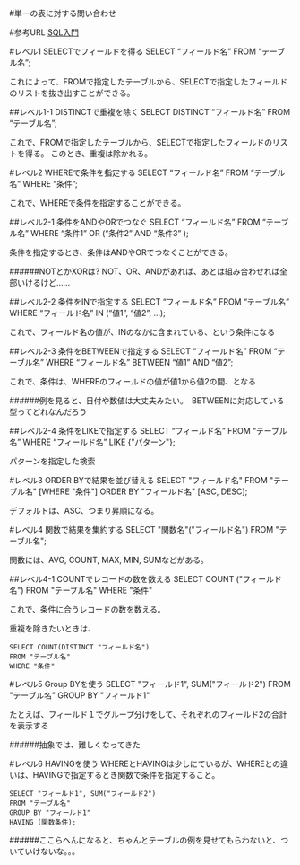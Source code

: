 #単一の表に対する問い合わせ

#参考URL
[SQL入門](http://www.1keydata.com/jp/sql/)

#レベル1 SELECTでフィールドを得る
	SELECT “フィールド名”
	FROM “テーブル名”;

これによって、FROMで指定したテーブルから、SELECTで指定したフィールドのリストを抜き出すことができる。

##レベル1-1 DISTINCTで重複を除く
	SELECT DISTINCT “フィールド名”
	FROM “テーブル名”;

これで、FROMで指定したテーブルから、SELECTで指定したフィールドのリストを得る。
このとき、重複は除かれる。

#レベル2 WHEREで条件を指定する
	SELECT “フィールド名”
	FROM “テーブル名”
	WHERE “条件”;

これで、WHEREで条件を指定することができる。

##レベル2-1 条件をANDやORでつなぐ
	SELECT “フィールド名”
	FROM “テーブル名”
	WHERE “条件1” OR (“条件2” AND “条件3” );

条件を指定するとき、条件はANDやORでつなぐことができる。

######NOTとかXORは? NOT、OR、ANDがあれば、あとは組み合わせれば全部いけるけど……

##レベル2-2 条件をINで指定する
	SELECT “フィールド名”
	FROM “テーブル名”
	WHERE “フィールド名” IN (“値1”, “値2”, …);

これで、フィールド名の値が、INのなかに含まれている、という条件になる

##レベル2-3 条件をBETWEENで指定する
	SELECT “フィールド名”
	FROM “テーブル名”
	WHERE “フィールド名” BETWEEN “値1” AND “値2”;

これで、条件は、WHEREのフィールドの値が値1から値2の間、となる

######例を見ると、日付や数値は大丈夫みたい。　BETWEENに対応している型ってどれなんだろう

##レベル2-4 条件をLIKEで指定する
	SELECT “フィールド名”
	FROM “テーブル名”
	WHERE “フィールド名” LIKE {"パターン"};

パターンを指定した検索

#レベル3 ORDER BYで結果を並び替える
	SELECT "フィールド名"
	FROM "テーブル名"
	[WHERE "条件"]
	ORDER BY "フィールド名" [ASC, DESC];

デフォルトは、ASC、つまり昇順になる。

#レベル4 関数で結果を集約する
	SELECT "関数名"("フィールド名")
	FROM "テーブル名";

関数には、AVG, COUNT, MAX, MIN, SUMなどがある。

##レベル4-1 COUNTでレコードの数を数える
	SELECT COUNT ("フィールド名")
	FROM "テーブル名"
	WHERE "条件"

これで、条件に合うレコードの数を数える。

重複を除きたいときは、

	SELECT COUNT(DISTINCT "フィールド名")
	FROM "テーブル名"
	WHERE "条件"

#レベル5 Group BYを使う
	SELECT "フィールド1", SUM("フィールド2")
	FROM "テーブル名"
	GROUP BY "フィールド1"

たとえば、フィールド１でグループ分けをして、それぞれのフィールド2の合計を表示する

######抽象では、難しくなってきた

#レベル6 HAVINGを使う
WHEREとHAVINGは少しにているが、WHEREとの違いは、HAVINGで指定するとき関数で条件を指定すること。

	SELECT "フィールド1", SUM("フィールド2")
	FROM "テーブル名"
	GROUP BY "フィールド1"
	HAVING (関数条件);

######ここらへんになると、ちゃんとテーブルの例を見せてもらわないと、ついていけないな。。。





